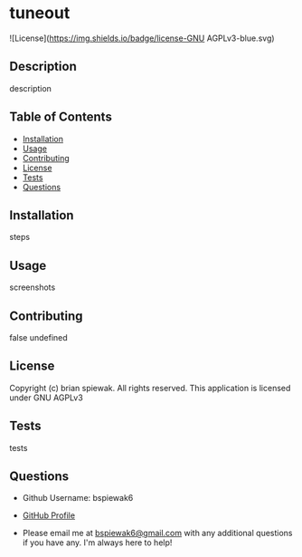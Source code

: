 
  # tuneout

  ![License](https://img.shields.io/badge/license-GNU AGPLv3-blue.svg)

  ## Description
  description

  ## Table of Contents
  
  * [Installation](#installation)
  * [Usage](#usage)
  * [Contributing](#contributing)
  * [License](#license)
  * [Tests](#tests)
  * [Questions](#questions)

  ## Installation
  steps

  ## Usage
  screenshots

  ## Contributing
  false
  undefined

  ## License
  Copyright (c) brian spiewak. All rights reserved.
  This application is licensed under GNU AGPLv3

  ## Tests
  tests

  ## Questions
  * Github Username: bspiewak6
  * [GitHub Profile](https://www.github.com/bspiewak6)
  
  * Please email me at bspiewak6@gmail.com with any additional questions if you have any. I'm always here to help!
  